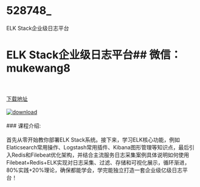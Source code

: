 # 528748_
ELK Stack企业级日志平台
# ELK Stack企业级日志平台## 微信：mukewang8
<br/></br>[下载地址](http://www.36tz.cn/article/528748 "下载地址")
<br/></br>[![download](http://36tz.cn/muke_img/2019_11_356-45-300x169.jpg "下载地址")](http://www.36tz.cn/article/528748 "下载地址")
<br/></br>### 课程介绍:<br/></br>首先从零开始教你部署ELK Stack系统。接下来，学习ELK核心功能，例如Elaticsearch常用操作、Logstash常用插件、Kibana图形管理等知识点，最后引入Redis和Filebeat优化架构，并结合主流服务日志采集案例具体说明如何使用Filebeat+Redis+ELK实现对日志采集、过滤、存储和可视化展示，循环渐进，80%实践+20%理论，确保都能学会，学完能独立打造一套企业级亿级日志平台！
 


